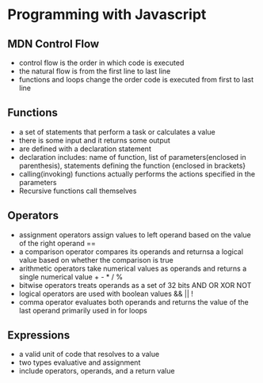 # Programming with Javascript

## MDN Control Flow

+ control flow is the order in which code is executed
+ the natural flow is from the first line to last line
+ functions and loops change the order code is executed from first to last line

## Functions

+ a set of statements that perform a task or calculates a value
+ there is some input and it returns some output
+ are defined with a declaration statement
+ declaration includes: name of function, list of parameters(enclosed in parenthesis), statements defining the function {enclosed in brackets}
+ calling(invoking) functions actually performs the actions specified in the parameters
+ Recursive functions call themselves

## Operators

+ assignment operators assign values to left operand based on the value of the right operand ==
+ a comparison operator compares its operands and returnsa a logical value based on whether the comparison is true
+ arithmetic operators take numerical values as operands and returns a single numerical value + - * / %
+ bitwise operators treats operands as a set of 32 bits AND OR XOR NOT
+ logical operators are used with boolean values && || !
+ comma operator evaluates both operands and returns the value of the last operand primarily used in for loops

## Expressions

+ a valid unit of code that resolves to a value
+ two types evaluative and assignment
+ include operators, operands, and a return value
